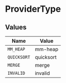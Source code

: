 # ProviderType


## Values

| Name        | Value       |
| ----------- | ----------- |
| `MM_HEAP`   | mm-heap     |
| `QUICKSORT` | quicksort   |
| `MERGE`     | merge       |
| `INVALID`   | invalid     |